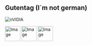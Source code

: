## Gutentag (I´m not german)

![nVIDIA](https://img.shields.io/badge/cuda-000000.svg?style=for-the-badge&logo=nVIDIA&logoColor=green)

<img width="50" height="auto" alt="Image" src="https://github.com/user-attachments/assets/0bce4a4e-0e30-4bed-bb49-46f4000e6549" />

<img width="50" height="auto" alt="Image" src="https://github.com/user-attachments/assets/8e7df62a-b5ad-4566-8d24-f3cdedbacf6a" />

<img width="50" height="auto" alt="Image" src="https://github.com/user-attachments/assets/2473f8b7-d4c1-4cbd-87fb-2a57ae3768ec" />

<!--
**MiguelC-39/MiguelC-39** is a ✨ _special_ ✨ repository because its `README.md` (this file) appears on your GitHub profile.

Here are some ideas to get you started:

- 🔭 I’m currently working on ...
- 🌱 I’m currently learning ...
- 👯 I’m looking to collaborate on ...
- 🤔 I’m looking for help with ...
- 💬 Ask me about ...
- 📫 How to reach me: ...
- 😄 Pronouns: ...
- ⚡ Fun fact: ...
-->
